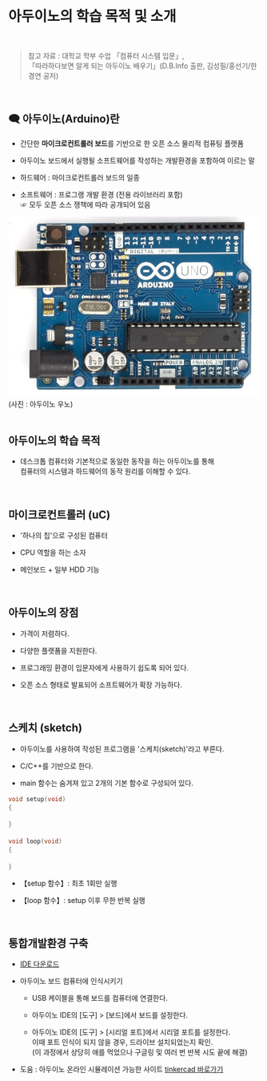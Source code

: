 # 아두이노의 학습 목적 및 소개

<br/>

>  참고 자료 : 대학교 학부 수업 「컴퓨터 시스템 입문」,  
「따라하다보면 알게 되는 아두이노 배우기」(D.B.Info 출판, 김성필/홍선기/한경연 공저)

<br/>

## 🗨 아두이노(Arduino)란

* 간단한 <strong>마이크로컨트롤러 보드</strong>를 기반으로 한 오픈 소스 물리적 컴퓨팅 플랫폼

* 아두이노 보드에서 실행될 소프트웨어를 작성하는 개발환경을 포함하여 이르는 말

* 하드웨어 : 마이크로컨트롤러 보드의 일종

* 소프트웨어 : 프로그랭 개발 환경 (전용 라이브러리 포함)  
 ☞ 모두 오픈 소스 쟁책에 따라 공개되어 있음

 <img src="img/우노R3.jpg" />
 (사진 : 아두이노 우노)

<br/>
<br/>

## 아두이노의 학습 목적

* 데스크톱 컴퓨터와 기본적으로 동일한 동작을 하는 아두이노를 통해  
컴퓨터의 시스템과 하드웨어의 동작 원리를 이해할 수 있다.

<br/>

## 마이크로컨트롤러 (uC)

* '하나의 칩'으로 구성된 컴퓨터

* CPU 역할을 하는 소자

* 메인보드 + 일부 HDD 기능

<br/>

## 아두이노의 장점
* 가격이 저렴하다.

* 다양한 플랫폼을 지원한다.

* 프로그래밍 환경이 입문자에게 사용하기 쉽도록 되어 있다.

* 오픈 소스 형태로 발표되어 소프트웨어가 확장 가능하다.

<br/>

## 스케치 (sketch)

* 아두이노를 사용하여 작성된 프로그램을 '스케치(sketch)'라고 부른다.

* C/C++를 기반으로 한다.

* main 함수는 숨겨져 있고 2개의 기본 함수로 구성되어 있다.

```c
void setup(void)
{

}

void loop(void)
{

}
```

* 【setup 함수】: 최초 1회만 실행

* 【loop 함수】: setup 이후 무한 반복 실행

<br/>

## 통합개발환경 구축

* <a href="https://www.arduino.cc/">IDE 다운로드</a>


* 아두이노 보드 컴퓨터에 인식시키기

  * USB 케이블을 통해 보드를 컴퓨터에 연결한다.

  * 아두이노 IDE의 [도구] > [보드]에서 보드를 설정한다.

  * 아두이노 IDE의 [도구] > [시리얼 포트]에서 시리얼 포트를 설정한다.  
  이때 포트 인식이 되지 않을 경우, 드라이브 설치되었는지 확인.  
  (이 과정에서 상당히 애를 먹었으나 구글링 및 여러 번 반복 시도 끝에 해결)

* 도움 : 아두이노 온라인 시뮬레이션 가능한 사이트 <a href="https://www.tinkercad.com/users/itMEfvBw4mA">tinkercad 바로가기</a>